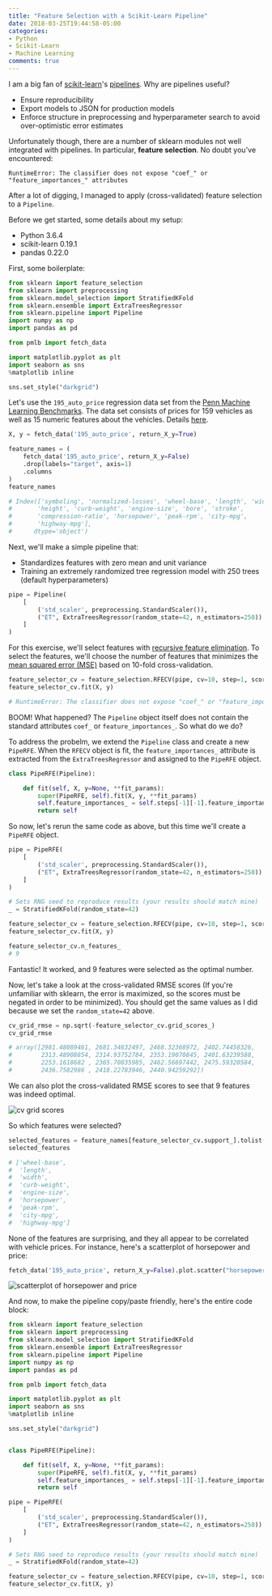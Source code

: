 ```yaml
---
title: "Feature Selection with a Scikit-Learn Pipeline"
date: 2018-03-25T19:44:58-05:00
categories:
- Python
- Scikit-Learn
- Machine Learning
comments: true
---
```


I am a big fan of [scikit-learn](http://scikit-learn.org/)'s [pipelines](http://scikit-learn.org/stable/modules/generated/sklearn.pipeline.Pipeline.html). Why are pipelines useful?

* Ensure reproducibility
* Export models to JSON for production models
* Enforce structure in preprocessing and hyperparameter search to avoid over-optimistic error estimates

Unfortunately though, there are a number of sklearn modules not well integrated with pipelines. In particular, **feature selection**. No doubt you've encountered:

```
RuntimeError: The classifier does not expose "coef_" or "feature_importances_" attributes
```

After a lot of digging, I managed to apply (cross-validated) feature selection to a `Pipeline`.

Before we get started, some details about my setup:

* Python 3.6.4
* scikit-learn 0.19.1
* pandas 0.22.0

First, some boilerplate:

```python
from sklearn import feature_selection
from sklearn import preprocessing
from sklearn.model_selection import StratifiedKFold
from sklearn.ensemble import ExtraTreesRegressor
from sklearn.pipeline import Pipeline
import numpy as np
import pandas as pd

from pmlb import fetch_data

import matplotlib.pyplot as plt
import seaborn as sns
%matplotlib inline

sns.set_style("darkgrid")
```

Let's use the `195_auto_price` regression data set from the [Penn Machine Learning Benchmarks](https://github.com/EpistasisLab/penn-ml-benchmarks). The data set consists of prices for 159 vehicles as well as 15 numeric features about the vehicles. Details [here](https://github.com/EpistasisLab/penn-ml-benchmarks/blob/master/datasets/regression/Regression_datasets_pmlb.tsv).

```python
X, y = fetch_data('195_auto_price', return_X_y=True)

feature_names = (
    fetch_data('195_auto_price', return_X_y=False)
    .drop(labels="target", axis=1)
    .columns
)
feature_names

# Index(['symboling', 'normalized-losses', 'wheel-base', 'length', 'width',
#       'height', 'curb-weight', 'engine-size', 'bore', 'stroke',
#       'compression-ratio', 'horsepower', 'peak-rpm', 'city-mpg',
#       'highway-mpg'],
#      dtype='object')
```

Next, we'll make a simple pipeline that:

* Standardizes features with zero mean and unit variance
* Training an extremely randomized tree regression model with 250 trees (default hyperparameters)

```python
pipe = Pipeline(
    [
        ('std_scaler', preprocessing.StandardScaler()),
        ("ET", ExtraTreesRegressor(random_state=42, n_estimators=250))
    ]
)
```

For this exercise, we'll select features with [recursive feature elimination](http://scikit-learn.org/stable/modules/feature_selection.html#recursive-feature-elimination). To select the features, we'll choose the number of features that minimizes the [mean squared error (MSE)](https://en.wikipedia.org/wiki/Mean_squared_error) based on 10-fold cross-validation.

```python
feature_selector_cv = feature_selection.RFECV(pipe, cv=10, step=1, scoring="neg_mean_squared_error")
feature_selector_cv.fit(X, y)

# RuntimeError: The classifier does not expose "coef_" or "feature_importances_" attributes
```

BOOM! What happened? The `Pipeline` object itself does not contain the standard attributes `coef_` or `feature_importances_`. So what do we do?

To address the probelm, we extend the `Pipeline` class and create a new `PipeRFE`. When the `RFECV` object is fit, the `feature_importances_` attribute is extracted from the `ExtraTreesRegressor` and assigned to the `PipeRFE` object.

```python
class PipeRFE(Pipeline):

    def fit(self, X, y=None, **fit_params):
        super(PipeRFE, self).fit(X, y, **fit_params)
        self.feature_importances_ = self.steps[-1][-1].feature_importances_
        return self
```

So now, let's rerun the same code as above, but this time we'll create a `PipeRFE` object.


```python
pipe = PipeRFE(
    [
        ('std_scaler', preprocessing.StandardScaler()),
        ("ET", ExtraTreesRegressor(random_state=42, n_estimators=250))
    ]
)

# Sets RNG seed to reproduce results (your results should match mine)
_ = StratifiedKFold(random_state=42)

feature_selector_cv = feature_selection.RFECV(pipe, cv=10, step=1, scoring="neg_mean_squared_error")
feature_selector_cv.fit(X, y)

feature_selector_cv.n_features_
# 9
```

Fantastic! It worked, and 9 features were selected as the optimal number.

Now, let's take a look at the cross-validated RMSE scores (If you're unfamiliar with sklearn, the error is maximized, so the scores must be negated in order to be minimized). You should get the same values as I did because we set the `random_state=42` above.

```python
cv_grid_rmse = np.sqrt(-feature_selector_cv.grid_scores_)
cv_grid_rmse

# array([2981.48089461, 2681.34632497, 2468.32368972, 2402.74458326,
#        2313.48908854, 2314.93752784, 2353.19070845, 2401.63239588,
#        2253.1618682 , 2365.70835985, 2462.56697442, 2475.59320584,
#        2436.7582986 , 2418.22783946, 2440.94259292])
```

We can also plot the cross-validated RMSE scores to see that 9 features was indeed optimal.

![cv grid scores](https://user-images.githubusercontent.com/261183/37884150-4849c344-3074-11e8-98f2-719476eeb1eb.png)

So which features were selected?

```python
selected_features = feature_names[feature_selector_cv.support_].tolist()
selected_features

# ['wheel-base',
#  'length',
#  'width',
#  'curb-weight',
#  'engine-size',
#  'horsepower',
#  'peak-rpm',
#  'city-mpg',
#  'highway-mpg']
```

None of the features are surprising, and they all appear to be correlated with vehicle prices. For instance, here's a scatterplot of horsepower and price:

```python
fetch_data('195_auto_price', return_X_y=False).plot.scatter("horsepower", "target", figsize=(20, 10))
```

![scatterplot of horsepower and price](https://user-images.githubusercontent.com/261183/37884244-9a84e0b2-3074-11e8-9d47-43c861c04ad1.png)


And now, to make the pipeline copy/paste friendly, here's the entire code block:

```python
from sklearn import feature_selection
from sklearn import preprocessing
from sklearn.model_selection import StratifiedKFold
from sklearn.ensemble import ExtraTreesRegressor
from sklearn.pipeline import Pipeline
import numpy as np
import pandas as pd

from pmlb import fetch_data

import matplotlib.pyplot as plt
import seaborn as sns
%matplotlib inline

sns.set_style("darkgrid")


class PipeRFE(Pipeline):

    def fit(self, X, y=None, **fit_params):
        super(PipeRFE, self).fit(X, y, **fit_params)
        self.feature_importances_ = self.steps[-1][-1].feature_importances_
        return self

pipe = PipeRFE(
    [
        ('std_scaler', preprocessing.StandardScaler()),
        ("ET", ExtraTreesRegressor(random_state=42, n_estimators=250))
    ]
)

# Sets RNG seed to reproduce results (your results should match mine)
_ = StratifiedKFold(random_state=42)

feature_selector_cv = feature_selection.RFECV(pipe, cv=10, step=1, scoring="neg_mean_squared_error")
feature_selector_cv.fit(X, y)
```